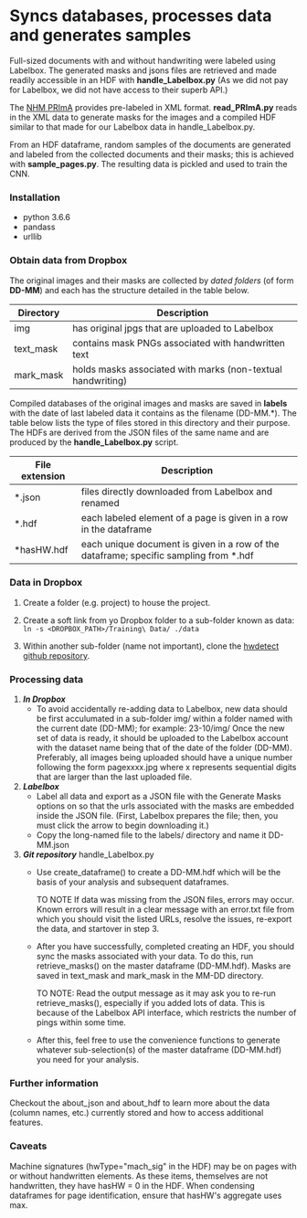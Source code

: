 # Syncs databases, processes data and generates samples

Full-sized documents with and without handwriting were labeled using Labelbox. The generated 
masks and jsons files are retrieved and made readily accessible in an HDF with **handle_Labelbox.py**
(As we did not pay for Labelbox, we did not have access to their superb API.)

The [NHM PRImA](https://www.primaresearch.org/datasets/NHM) provides pre-labeled in XML format. **read_PRImA.py** reads in the XML data to generate masks for the images and a compiled HDF similar to that made for our Labelbox data in handle_Labelbox.py.

From an HDF dataframe, random samples of the documents are generated and labeled from the collected documents 
and their masks; this is achieved with **sample_pages.py**. The resulting data is pickled and 
used to train the CNN.

### Installation
 * python 3.6.6
 * pandass
 * urllib


### Obtain data from Dropbox
The original images and their masks are collected by _dated folders_ (of form **DD-MM**) and each has the structure detailed in the table below.

Directory | Description
----------| ----------------------------------------------------------- |
img       | has original jpgs that are uploaded to Labelbox             |
text_mask | contains mask PNGs associated with handwritten text         |
mark_mask | holds masks associated with marks (non-textual handwriting) |


Compiled databases of the original images and masks are saved in **labels** with the date of last labeled data it contains as the filename (DD-MM.\*). The table below lists the type of files stored in this directory and their purpose. The HDFs are derived from the JSON files of the same name and are produced by the **handle_Labelbox.py** script.

File extension | Description
---------------| ------------------------------------------------------------------------------------- |
\*.json        |files directly downloaded from Labelbox and renamed                                    |
\*.hdf         |each labeled element of a page is given in a row in the dataframe                      |
\*hasHW.hdf    |each unique document is given in a row of the dataframe; specific sampling from \*.hdf |

### Data in Dropbox

 1. Create a folder (e.g. project) to house the project. 

 2. Create a soft link from yo Dropbox folder to a sub-folder known as data:
     ```ln -s <DROPBOX_PATH>/Training\ Data/ ./data```

 3. Within another sub-folder (name not important), clone the [hwdetect github repository](https://github.com/dkrft/handwriting_detection). 

### Processing data

 1. **_In Dropbox_**
    * To avoid accidentally re-adding data to Labelbox, new data should be first acculumated in a sub-folder img/ within a folder named with the current date (DD-MM); for example:
    23-10/img/
    Once the new set of data is ready, it should be uploaded to the Labelbox account with the dataset name being that of the date of the folder (DD-MM). Preferably, all images being uploaded should have a unique number following the form pagexxxx.jpg where x represents sequential digits that are larger than the last uploaded file.
 2. **_Labelbox_**
    * Label all data and export as a JSON file with the Generate Masks options on so that the urls associated with the masks are embedded inside the JSON file. (First, Labelbox prepares the file; then, you must click the arrow to begin downloading it.)
    * Copy the long-named file to the labels/ directory and name it DD-MM.json
 3. **_Git repository_** handle_Labelbox.py
     * Use create_dataframe() to create a DD-MM.hdf which will be the basis of your analysis and subsequent dataframes. 

        TO NOTE If data was missing from the JSON files, errors may occur. Known errors will result in a clear message with an error.txt file from which you should visit the listed URLs, resolve the issues, re-export the data, and startover in step 3.

     * After you have successfully, completed creating an HDF, you should sync the masks associated with your data. To do this, run retrieve_masks() on the master dataframe (DD-MM.hdf). Masks are saved in text_mask and mark_mask in the MM-DD directory.

          TO NOTE: Read the output message as it may ask you to re-run retrieve_masks(), especially if you added lots of data. This is because of the Labelbox API interface, which restricts the number of pings within some time.

     * After this, feel free to use the convenience functions to generate whatever sub-selection(s) of the master dataframe (DD-MM.hdf) you need for your analysis.


### Further information
 Checkout the about_json and about_hdf to learn more about the data (column names, etc.) currently stored and how to access additional features.

### Caveats
 Machine signatures (hwType="mach_sig" in the HDF) may be on pages with or without handwritten elements. As these items, themselves are not handwritten, they have hasHW = 0  in the HDF. When condensing dataframes for page identification, ensure that hasHW's aggregate uses max.

